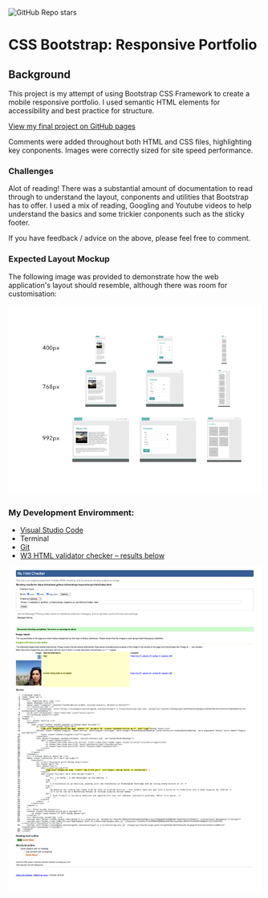 ![GitHub Repo stars](https://img.shields.io/github/stars/rubybassi?style=social)

# CSS Bootstrap: Responsive Portfolio

## Background

This project is my attempt of using Bootstrap CSS Framework to create a mobile responsive portfolio. I used semantic HTML elements for accessibility and best practice for structure.

[View my final project on GitHub pages](https://rubybassi.github.io/bootstrap-responsive-portfolio/index.html)

Comments were added throughout both HTML and CSS files, highlighting key conponents. Images were correctly sized for site speed performance.

### Challenges

Alot of reading! There was a substantial amount of documentation to read through to understand the layout, conponents and utilities that Bootstrap has to offer. I used a mix of reading, Googling and Youtube videos to help understand the basics and some trickier conponents such as the sticky footer.

If you have feedback / advice on the above, please feel free to comment.


### Expected Layout Mockup

The following image was provided to demonstrate how the web application's layout should resemble, although there was room for customisation:

![End Game Mock Up](images/mockup.png)

### My Development Enviromment:
* [Visual Studio Code](https://code.visualstudio.com/)
* Terminal
* [Git](https://git-scm.com/book/en/v2/Getting-Started-Installing-Git)
* [W3 HTML validator checker – results below](https://validator.w3.org/)

![W3 HTML validator checker](/images/w3-validator-results.png)
